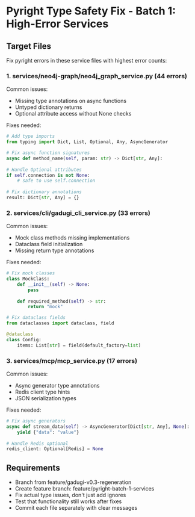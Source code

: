 # Pyright Type Safety Fix - Batch 1: High-Error Services

## Target Files
Fix pyright errors in these service files with highest error counts:

### 1. services/neo4j-graph/neo4j_graph_service.py (44 errors)
Common issues:
- Missing type annotations on async functions
- Untyped dictionary returns
- Optional attribute access without None checks

Fixes needed:
```python
# Add type imports
from typing import Dict, List, Optional, Any, AsyncGenerator

# Fix async function signatures
async def method_name(self, param: str) -> Dict[str, Any]:
    
# Handle Optional attributes
if self.connection is not None:
    # safe to use self.connection
    
# Fix dictionary annotations
result: Dict[str, Any] = {}
```

### 2. services/cli/gadugi_cli_service.py (33 errors)
Common issues:
- Mock class methods missing implementations
- Dataclass field initialization
- Missing return type annotations

Fixes needed:
```python
# Fix mock classes
class MockClass:
    def __init__(self) -> None:
        pass
    
    def required_method(self) -> str:
        return "mock"

# Fix dataclass fields
from dataclasses import dataclass, field

@dataclass
class Config:
    items: List[str] = field(default_factory=list)
```

### 3. services/mcp/mcp_service.py (17 errors)
Common issues:
- Async generator type annotations
- Redis client type hints
- JSON serialization types

Fixes needed:
```python
# Fix async generators
async def stream_data(self) -> AsyncGenerator[Dict[str, Any], None]:
    yield {"data": "value"}
    
# Handle Redis optional
redis_client: Optional[Redis] = None
```

## Requirements
- Branch from feature/gadugi-v0.3-regeneration
- Create feature branch: feature/pyright-batch-1-services
- Fix actual type issues, don't just add ignores
- Test that functionality still works after fixes
- Commit each file separately with clear messages